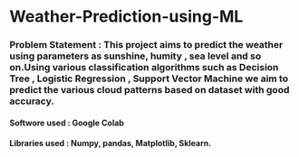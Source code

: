 # Weather-Prediction-using-ML

### Problem Statement : This project aims to predict the weather using parameters as sunshine, humity , sea level and so on.Using various classification algorithms such as Decision Tree , Logistic Regression , Support Vector Machine we aim to predict the various cloud patterns based on dataset with good accuracy.

#### Softwore used : Google Colab

#### Libraries used : Numpy, pandas, Matplotlib, Sklearn. 
